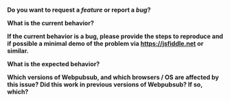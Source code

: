 **Do you want to request a *feature* or report a *bug*?**

**What is the current behavior?**

**If the current behavior is a bug, please provide the steps to reproduce and
if possible a minimal demo of the problem via https://jsfiddle.net or similar.**

**What is the expected behavior?**

**Which versions of Webpubsub, and which browsers / OS are affected by this issue?
Did this work in previous versions of Webpubsub? If so, which?**
